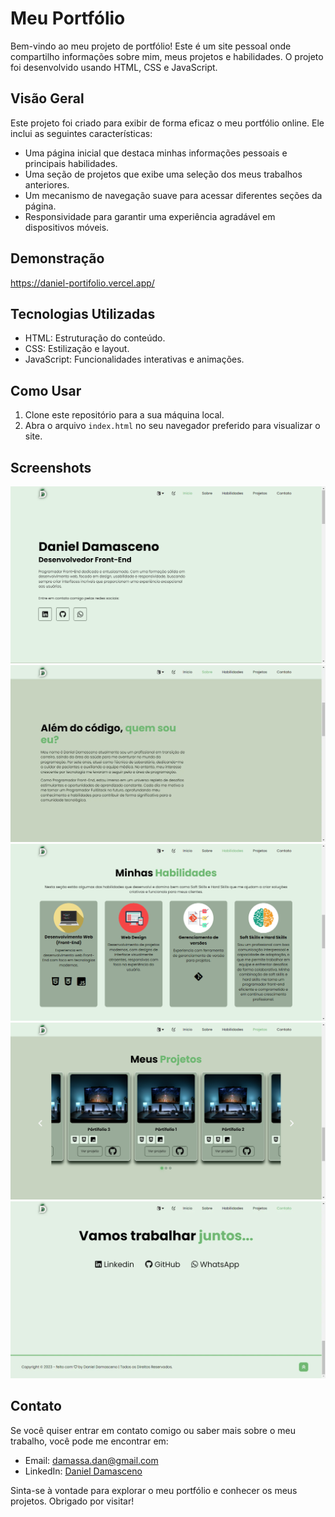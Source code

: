 # Meu Portfólio

Bem-vindo ao meu projeto de portfólio! Este é um site pessoal onde compartilho informações sobre mim, meus projetos e habilidades. O projeto foi desenvolvido usando HTML, CSS e JavaScript.

## Visão Geral

Este projeto foi criado para exibir de forma eficaz o meu portfólio online. Ele inclui as seguintes características:

- Uma página inicial que destaca minhas informações pessoais e principais habilidades.
- Uma seção de projetos que exibe uma seleção dos meus trabalhos anteriores.
- Um mecanismo de navegação suave para acessar diferentes seções da página.
- Responsividade para garantir uma experiência agradável em dispositivos móveis.

## Demonstração

https://daniel-portifolio.vercel.app/

## Tecnologias Utilizadas

- HTML: Estruturação do conteúdo.
- CSS: Estilização e layout.
- JavaScript: Funcionalidades interativas e animações.

## Como Usar

1. Clone este repositório para a sua máquina local.
2. Abra o arquivo `index.html` no seu navegador preferido para visualizar o site.

## Screenshots

![Home section](./assets/images//home.webp)
![About section](./assets/images/about.webp)
![Skills section](./assets/images/skills.webp)
![Project section](./assets/images/projects.webp)
![Contact section](./assets/images/contact.webp)

## Contato

Se você quiser entrar em contato comigo ou saber mais sobre o meu trabalho, você pode me encontrar em:

- Email: [damassa.dan@gmail.com](mailto:daniel@gmail.com)
- LinkedIn: [Daniel Damasceno](https://www.linkedin.com/in/danieldamascenodev/)

Sinta-se à vontade para explorar o meu portfólio e conhecer os meus projetos. Obrigado por visitar!
